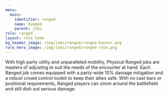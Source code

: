 ```yaml
---
menu:
  main:
    identifier: ranged
    name: Ranged
    parent: jobs
role: ranged
layout: role_home
bg_header_image: /img/jobs/ranged/ranged-banner.png
role_hero_image: /img/jobs/ranged/ranged-role.png
---
```


With high party utility and unparalleled mobility, Physical Ranged jobs are masters of adjusting to suit the needs of the encounter at hand. Each Ranged job comes equipped with a party-wide 10% damage mitigation and a robust crowd control toolkit to keep their allies safe. With no cast bars or positional requirements, Ranged players can zoom around the battlefield and still dish out serious damage.
